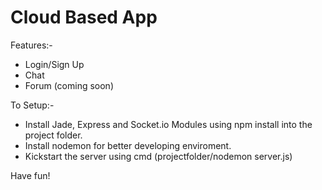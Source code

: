 Cloud Based App
===============

Features:-
- Login/Sign Up
- Chat
- Forum (coming soon)

To Setup:-
- Install Jade, Express and Socket.io Modules using npm install
into the project folder.
- Install nodemon for better developing enviroment.
- Kickstart the server using cmd (projectfolder/nodemon server.js)

Have fun!